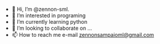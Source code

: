 - 👋 Hi, I’m @zennon-sml.
- 👀 I’m interested in programing
- 🌱 I’m currently learning python
- 💞️ I’m looking to collaborate on ...
- 📫 How to reach me e-mail zennonsampaioml@gmail.com
